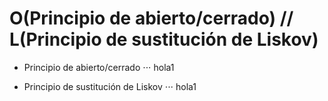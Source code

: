 # O(Principio de abierto/cerrado) // L(Principio de sustitución de Liskov)

* Principio de abierto/cerrado
⋅⋅⋅ hola1

* Principio de sustitución de Liskov
⋅⋅⋅ hola1